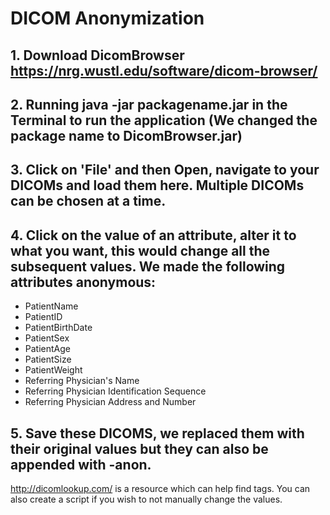# DICOM Anonymization
## 1. Download DicomBrowser https://nrg.wustl.edu/software/dicom-browser/
## 2. Running java -jar packagename.jar in the Terminal to run the application (We changed the package name to DicomBrowser.jar)
## 3. Click on 'File' and then Open, navigate to your DICOMs and load them here. Multiple DICOMs can be chosen at a time. 
## 4. Click on the value of an attribute, alter it to what you want, this would change all the subsequent values. We made the following attributes anonymous:
+ PatientName
+ PatientID
+ PatientBirthDate
+ PatientSex
+ PatientAge
+ PatientSize
+ PatientWeight
+ Referring Physician's Name
+ Referring Physician Identification Sequence
+ Referring Physician Address and Number
## 5. Save these DICOMS, we replaced them with their original values but they can also be appended with -anon.

http://dicomlookup.com/ is a resource which can help find tags. You can also create a script if you wish to not manually change the values.
